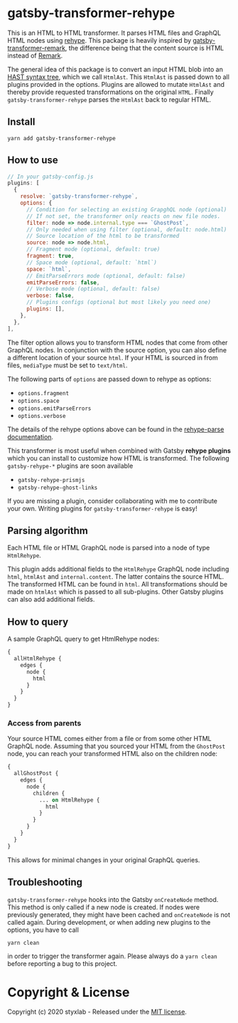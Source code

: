 # gatsby-transformer-rehype

This is an HTML to HTML transformer. It parses HTML files and GraphQL HTML nodes using [rehype](https://github.com/rehypejs/rehype/). This package is heavily inspired by [gatsby-transformer-remark](https://www.gatsbyjs.org/packages/gatsby-transformer-remark/), the difference being that the content source is HTML instead of [Remark](http://remark.js.org/).

The general idea of this package is to convert an input HTML blob into an [HAST syntax tree](https://github.com/syntax-tree/hast), which we call `HtmlAst`. This `HtmlAst` is passed down to all plugins provided in the options. Plugins are allowed to mutate `HtmlAst` and thereby provide requested transformations on the original `HTML`. Finally `gatsby-transformer-rehype` parses the `HtmlAst` back to regular HTML.

## Install

`yarn add gatsby-transformer-rehype`

## How to use

```javascript
// In your gatsby-config.js
plugins: [
  {
    resolve: `gatsby-transformer-rehype`,
    options: {
      // Condition for selecting an existing GrapghQL node (optional)
      // If not set, the transformer only reacts on new file nodes.
      filter: node => node.internal.type === `GhostPost`,
      // Only needed when using filter (optional, default: node.html)
      // Source location of the html to be transformed
      source: node => node.html,
      // Fragment mode (optional, default: true)
      fragment: true,
      // Space mode (optional, default: `html`)
      space: `html`,
      // EmitParseErrors mode (optional, default: false)
      emitParseErrors: false,
      // Verbose mode (optional, default: false)
      verbose: false,
      // Plugins configs (optional but most likely you need one)
      plugins: [],
    },
  },
],
```

The filter option allows you to transform HTML nodes that come from other GraphQL nodes. In conjunction
with the source option, you can also define a different location of your source `html`. If your HTML is sourced in from files, `mediaType` must be set to `text/html`.

The following parts of `options` are passed down to rehype as options:

- `options.fragment`
- `options.space`
- `options.emitParseErrors`
- `options.verbose`

The details of the rehype options above can be found in the [rehype-parse documentation](https://github.com/rehypejs/rehype/tree/master/packages/rehype-parse#options).

This transformer is most useful when combined with Gatsby **rehype plugins** which you can install to customize how HTML is transformed. The following `gatsby-rehype-*` plugins are soon available

- `gatsby-rehype-prismjs`
- `gatsby-rehype-ghost-links`

If you are missing a plugin, consider collaborating with me to contribute your own. Writing plugins for `gatsby-transformer-rehype` is easy!

## Parsing algorithm

Each HTML file or HTML GraphQL node is parsed into a node of type `HtmlRehype`.

This plugin adds additional fields to the `HtmlRehype` GraphQL node including `html`, `htmlAst` and `internal.content`. The latter contains the source HTML. The transformed HTML can be found in `html`. All transformations should be made on `htmlAst` which is passed to all sub-plugins. Other Gatsby plugins can also add additional fields.

## How to query

A sample GraphQL query to get HtmlRehype nodes:

```graphql
{
  allHtmlRehype {
    edges {
      node {
        html
      }
    }
  }
}
```

### Access from parents

Your source HTML comes either from a file or from some other HTML GraphQL node. Assuming that you sourced your HTML from the `GhostPost` node, you can reach your transformed HTML also on the children node:

```graphql
{
  allGhostPost {
    edges {
      node {
        children {
          ... on HtmlRehype {
            html
          }
        }
      }
    }
  }
}
```

This allows for minimal changes in your original GraphQL queries.

## Troubleshooting

`gatsby-transformer-rehype` hooks into the Gatsby `onCreateNode` method. This method is only called if a new node is created. If nodes were previously generated, they might have been cached and `onCreateNode` is not called again. During development, or when adding new plugins to the options, you have to call

`yarn clean`

in order to trigger the transformer again. Please always do a `yarn clean` before reporting a bug to this project.


# Copyright & License

Copyright (c) 2020 styxlab - Released under the [MIT license](LICENSE).
